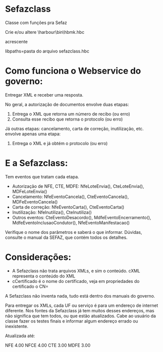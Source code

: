 # Sefazclass

Classe com funções pra Sefaz

Crie e/ou altere \harbour\bin\hbmk.hbc

acrescente

libpaths=pasta do arquivo sefazclass.hbc


# Como funciona o Webservice do governo:

Entregar XML e receber uma resposta.

No geral, a autorização de documentos envolve duas etapas:

1. Entrega o XML que retorna um número de recibo (ou erro)
2. Consulta esse recibo que retorna o protocolo (ou erro)

Já outras etapas: cancelamento, carta de correção, inutilização, etc. envolve apenas uma etapa:

1. Entrega o XML e já obtém o protocolo (ou erro)

# E a Sefazclass:

Tem eventos que tratam cada etapa.

- Autorização de NFE, CTE, MDFE: NfeLoteEnvia(), CteLoteEnvia(), MDFeLoteEnvia()
- Cancelamento:  NfeEventoCancela(), CteEventoCancela(), MDFeEventoCancela()
- Carta de correção: NfeEventoCarta(), CteEventoCarta()
- Inutilização: NfeInutiliza(), CteInutiliza()
- Outros eventos: CteEventoDesacordo(), MdfeEventoEncerramento(), MdfeEventoInclusaoCondutor(), NfeEventoManifestacao()

Verifique o nome dos parâmetros e saberá o que informar.
Dúvidas, consulte o manual da SEFAZ, que contém todos os detalhes.

# Considerações:

- A Sefazclass não trata arquivos XMLs, e sim o conteúdo. cXML representa o conteúdo do XML
- cCertificado é o nome do certificado, veja em propriedades do certificado o CN=

A Sefazclass não inventa nada, tudo está dentro dos manuais do governo.

Para entregar os XMLs, cada UF ou serviço é para um endereço de internet diferente.
Nos fontes da Sefazclass já tem muitos desses endereços, mas não significa que tem todos, ou que estão atualizados.
Cabe ao usuário da classe fazer os testes finais e informar algum endereço errado ou inexistente.

Atualizada até:

NFE 4.00
NFCE 4.00
CTE 3.00
MDFE 3.00

